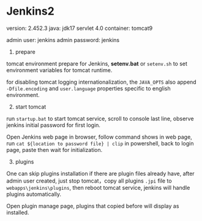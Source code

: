 # Jenkins2

version: 2.452.3
java: jdk17
servlet 4.0 container: tomcat9

admin user: jenkins
admin password: jenkins

1. prepare

tomcat environment prepare for Jenkins, **setenv.bat** or `setenv.sh` to set environment variables for tomcat runtime.

for disabling tomcat logging internationalization, the `JAVA_OPTS` also append `-Dfile.encoding` and `user.language` properties specific to english environment.

2. start tomcat

run `startup.bat` to start tomcat service, scroll to console last line, observe jenkins initial password for first login.

Open Jenkins web page in browser, follow command shows in web page, run `cat ${location to password file} | clip` in powershell, back to login page, paste then wait for initialization.


3. plugins

One can skip plugins installation if there are plugin files already have, after admin user created, just stop tomcat，copy all plugins `.jpi` file to `webapps\jenkins\plugins`, then reboot tomcat service, jenkins will handle plugins automatically.

Open plugin manage page, plugins that copied before will display as installed.

